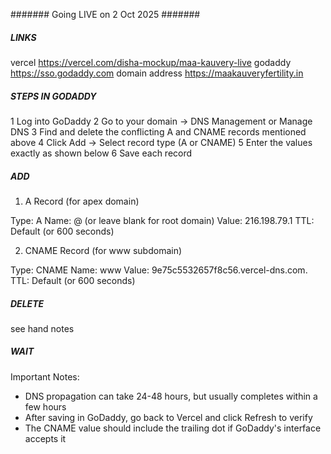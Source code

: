####### Going LIVE on 2 Oct 2025 #######

##### LINKS

vercel 
https://vercel.com/disha-mockup/maa-kauvery-live
godaddy 
https://sso.godaddy.com 
domain address 
https://maakauveryfertility.in

##### STEPS IN GODADDY

1 Log into GoDaddy
2 Go to your domain → DNS Management or Manage DNS
3 Find and delete the conflicting A and CNAME records mentioned above
4 Click Add → Select record type (A or CNAME)
5 Enter the values exactly as shown below
6 Save each record



##### ADD
1. A Record (for apex domain)

Type: A
Name: @ (or leave blank for root domain)
Value: 216.198.79.1
TTL: Default (or 600 seconds)

2. CNAME Record (for www subdomain)

Type: CNAME
Name: www
Value: 9e75c5532657f8c56.vercel-dns.com.
TTL: Default (or 600 seconds)


##### DELETE
see hand notes


##### WAIT

Important Notes:

- DNS propagation can take 24-48 hours, but usually completes within a few hours
- After saving in GoDaddy, go back to Vercel and click Refresh to verify
- The CNAME value should include the trailing dot if GoDaddy's interface accepts it